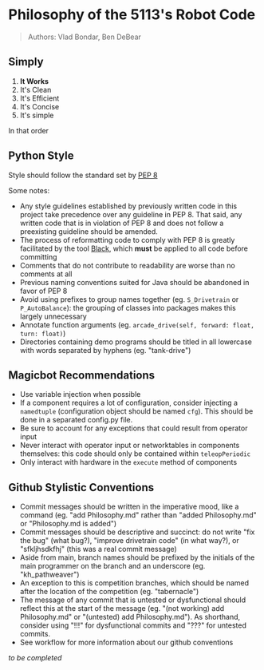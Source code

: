 # Philosophy of the 5113's Robot Code
> Authors: Vlad Bondar, Ben DeBear
## Simply
1. **It Works**
2. It's Clean
3. It's Efficient
4. It's Concise
5. It's simple

In that order

## Python Style
Style should follow the standard set by [PEP 8](https://peps.python.org/pep-0008/)

Some notes:
* Any style guidelines established by previously written code in this project take precedence over any guideline in PEP 8. That said, any written code that is in violation of PEP 8 and does not follow a preexisting guideline should be amended.
* The process of reformatting code to comply with PEP 8 is greatly facilitated by the tool [Black](https://pypi.org/project/black/), which **must** be applied to all code before committing
* Comments that do not contribute to readability are worse than no comments at all
* Previous naming conventions suited for Java should be abandoned in favor of PEP 8
* Avoid using prefixes to group names together (eg. `S_Drivetrain` or `P_AutoBalance`): the grouping of classes into packages makes this largely unnecessary
* Annotate function arguments (eg. `arcade_drive(self, forward: float, turn: float)`)
* Directories containing demo programs should be titled in all lowercase with words separated by hyphens (eg. "tank-drive")

## Magicbot Recommendations
* Use variable injection when possible
* If a component requires a lot of configuration, consider injecting a `namedtuple` (configuration object should be named `cfg`). This should be done in a separated config.py file.
* Be sure to account for any exceptions that could result from operator input
* Never interact with operator input or networktables in components themselves: this code should only be contained within `teleopPeriodic`
* Only interact with hardware in the `execute` method of components

## Github Stylistic Conventions
* Commit messages should be written in the imperative mood, like a command (eg. "add Philosophy.md" rather than "added Philosophy.md" or "Philosophy.md is added")
* Commit messages should be descriptive and succinct: do not write "fix the bug" (what bug?), "improve drivetrain code" (in what way?), or "sfkljhsdkfhj" (this was a real commit message)
* Aside from main, branch names should be prefixed by the initials of the main programmer on the branch and an underscore (eg. "kh_pathweaver")
* An exception to this is competition branches, which should be named after the location of the competition (eg. "tabernacle")
* The message of any commit that is untested or dysfunctional should reflect this at the start of the message (eg. "(not working) add Philosophy.md" or "(untested) add Philosophy.md"). As shorthand, consider using "!!!" for dysfunctional commits and "???" for untested commits.
* See workflow for more information about our github conventions

_to be completed_